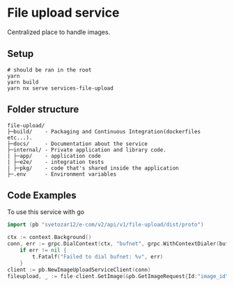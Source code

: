 # File upload service

Centralized place to handle images.

## Setup

```shell
# should be ran in the root
yarn
yarn build
yarn nx serve services-file-upload
```

## Folder structure

```
file-upload/
├─build/    - Packaging and Continuous Integration(dockerfiles etc...).
├─docs/     - Documentation about the service
├─internal/ - Private application and library code.
| ├─app/    - application code
| ├─e2e/    - integration tests
| ├─pkg/    - code that's shared inside the application
├─.env      - Environment variables
```

## Code Examples

To use this service with go

```go
import (pb "svetozar12/e-com/v2/api/v1/file-upload/dist/proto")

ctx := context.Background()
conn, err := grpc.DialContext(ctx, "bufnet", grpc.WithContextDialer(bufDialer), grpc.WithInsecure())
	if err != nil {
		t.Fatalf("Failed to dial bufnet: %v", err)
	}
client := pb.NewImageUploadServiceClient(conn)
fileupload, _ := file-client.GetImage(&pb.GetImageRequest{Id:"image_id"})

```
